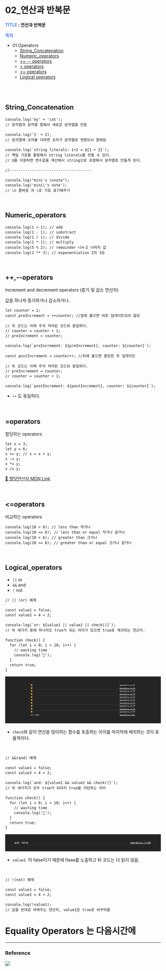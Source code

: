 # 02_연산과 반복문

**<span style="color:#4886FF">TITLE</span> : 연산과 반복문**

**<span style="color:#4886FF">목차</span>**
- 01.Operators
  - [String_Concatenation](##**String_Concatenation**)
  - [Numeric_operators](##**Numeric_operators**)
  - [ ++,-- operators](##**++,--operators**)
  - [ = operators](##**=operators**)
  - [ <= operators](##**<=operators**)
  - [ Logical operators ](##**Logical_operators**)



<br>
<br>

## **String_Concatenation**
```
console.log('my' + 'cat'); 
// 문자열과 문자열 합해서 새로운 문자열을 만듬

console.log('1' + 2);
// 문자열에 숫자를 더하면 숫자가 문자열로 변환되서 합해짐

console.log(`string literals: 1+2 = ${1 + 2}`);
// 백팁 기호를 활용해서 string literals를 만들 수 있다. 
// $를 이용하면 변수값을 계산해서 string으로 포함해서 문자열로 만들게 된다.

//-------------------------------------

console.log("mini's \nnote");
console.log('mini\'s note');
// \n 줄바꿈 과 \로 기호 표기해주기 

```

<br>

## **Numeric_operators**
```
console.log(1 + 1); // add
console.log(1 - 1); // substract 
console.log(1 / 1); // divide
console.log(1 * 1); // multiply 
console.log(5 % 2); // remainder 나누고 나머지 값 
console.log(2 ** 3); // exponentiation 2의 3승 
```
<br>

## **++,--operators**

Increment and decrement operators (증가 및 감소 연산자)

값을 하나씩 증가하거나 감소하거나.

```
let counter = 2;
const preIncrement = ++counter; //앞에 붙으면 바로 업데이트되어 할당

// 위 코드는 아래 주석 처리된 코드와 동일하다.
// counter = counter + 1; 
// preIncrement = counter;

console.log(`preIncrement: ${preIncrement}, counter: ${counter}`);

const postIncrement = counter++; //뒤에 붙으면 할당한 후 업데이트

// 위 코드는 아래 주석 처리된 코드와 동일하다.
// preIncrement = counter;
// counter = counter + 1; 

console.log(`postIncrement: ${postIncrement}, counter: ${counter}`);

```
 - **--** 도 동일하다.

<br>

## **=operators**

할당하는 operators

```
let x = 3;
let y = 6;
x += y; // x = x + y;
x -= y; 
x *= y;
x /= y;
```

[ 🔗 할당연산자 MDN Link ](https://developer.mozilla.org/ko/docs/Web/JavaScript/Reference/Operators/Assignment_Operators)


<br>

## **<=operators**

비교하는 operators

```
console.log(10 < 6); // less than 작거나 
console.log(10 <= 6); // less than or equal 작거나 같거나 
console.log(10 > 6); // greater than 크거나 
console.log(10 >= 6); // greater than or equal 크거나 같거나 
```
<br>

## **Logical_operators**
- `||`  or  
- `&&`  and  
- `!`  not

```
// || (or) 예제 

const value1 = false;
const value2 = 4 < 2;

console.log(`or: ${value1 || value2 || check()}`);
// 위 세가지 중에 하나라도 true가 되는 아이가 있으면 true로 계산되는 연산자.

function check() {
  for (let i = 0; i < 10; i++) {
    // wasting time
    console.log('🤯');
  }
  return true;
}
```
  ![ex_image](./image/st2_image_01.png)
  
- `check`와 같이 연산을 많이하는 함수를 호출하는 아이를 마지막에 배치하는 것이 효율적이다.

<br>

```
// &&(and) 예제 

const value1 = false;
const value2 = 4 < 2;

console.log(`and: ${value1 && value2 && check()}`);
// 위 세가지가 모두 true가 되야지 true를 리턴하는 아이

function check() {
  for (let i = 0; i < 10; i++) {
    // wasting time
    console.log('🤯');
  }
  return true;
}
```
  ![ex_image](./image/st2_image_02.png)
  
  - `value1 `이 false이기 때문에 flase를 노출하고 뒤 코드는 더 읽지 않음.

  <br>

  ```
// !(not) 예제 

const value1 = false;
const value2 = 4 < 2;

console.log(!value1);
// 값을 반대로 바꿔주는 연산자, value1은 true로 바꾸어줌 
```


# Equality Operators 는 다음시간에 

---

### **Reference**
<a href="https://www.youtube.com/playlist?list=PLv2d7VI9OotTVOL4QmPfvJWPJvkmv6h-2">
<img src="https://img.shields.io/badge/드림코딩by엘리님 유튜브-ff0000?style=flat-square&logo=YouTube&logoColor=white&link="/></a>
